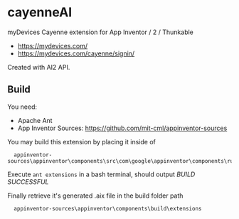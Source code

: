 # cayenneAI
myDevices Cayenne extension for App Inventor / 2 / Thunkable
- https://mydevices.com/
- https://mydevices.com/cayenne/signin/

Created with AI2 API.

## Build
You need:
- Apache Ant
- App Inventor Sources: https://github.com/mit-cml/appinventor-sources

You may build this extension by placing it inside of
```
  appinventor-sources\appinventor\components\src\com\google\appinventor\components\runtime
 ```
Execute ``` ant extensions ``` in a bash terminal, should output *BUILD SUCCESSFUL*

Finally retrieve it's generated .aix file in the build folder path
```
  appinventor-sources\appinventor\components\build\extensions
```
